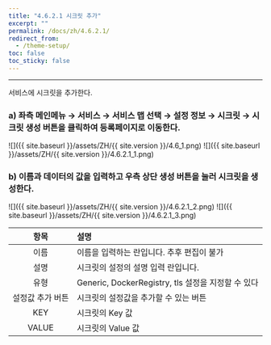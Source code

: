 ```yaml
---
title: "4.6.2.1 시크릿 추가"
excerpt: ""
permalink: /docs/zh/4.6.2.1/
redirect_from:
  - /theme-setup/
toc: false
toc_sticky: false
---
```


---
서비스에 시크릿을 추가한다.

### a\) 좌측 메인메뉴 → 서비스 → 서비스 맵 선택 → 설정 정보 → 시크릿 → 시크릿 생성 버튼을 클릭하여 등록페이지로 이동한다.
![]({{ site.baseurl }}/assets/ZH/{{ site.version }}/4.6_1.png)
![]({{ site.baseurl }}/assets/ZH/{{ site.version }}/4.6.2.1_1.png)

### b\) 이름과 데이터의 값을 입력하고 우측 상단 생성 버튼을 눌러 시크릿을 생성한다.
![]({{ site.baseurl }}/assets/ZH/{{ site.version }}/4.6.2.1_2.png)
![]({{ site.baseurl }}/assets/ZH/{{ site.version }}/4.6.2.1_3.png)

|  **항목**   | **설명**                   |
| :-------: | :----------------------- |
|    이름     | 이름을 입력하는 란입니다. 추후 편집이 불가 |
|    설명     | 시크릿의 설정의 설명 입력 란입니다.     |
|    유형     | Generic, DockerRegistry, tls 설정을 지정할 수 있다     |
| 설정값 추가 버튼 | 시크릿의 설정값을 추가할 수 있는 버튼    |
|    KEY    | 시크릿의 Key 값               |
|   VALUE   | 시크릿의 Value 값             |
